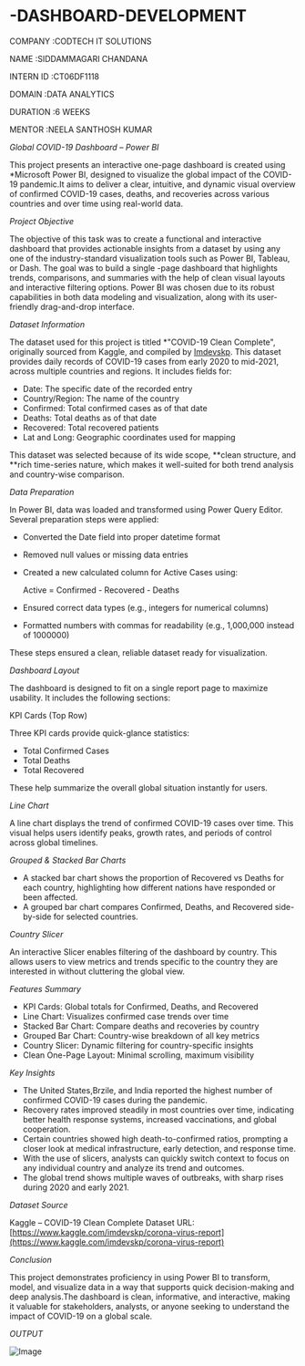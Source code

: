 # -DASHBOARD-DEVELOPMENT

COMPANY :CODTECH IT SOLUTIONS

NAME :SIDDAMMAGARI CHANDANA

INTERN ID :CT06DF1118

DOMAIN :DATA ANALYTICS 

DURATION :6 WEEKS

MENTOR :NEELA SANTHOSH KUMAR 

*Global COVID-19 Dashboard – Power BI*

This project presents an interactive one-page dashboard is created using *Microsoft Power BI, designed to visualize the global impact of the COVID-19 pandemic.It aims to deliver a clear, intuitive, and dynamic visual overview of confirmed COVID-19 cases, deaths, and recoveries across various countries and over time using real-world data.

*Project Objective*

The objective of this task was to create a functional and interactive dashboard that provides actionable insights  from a dataset by using any one of the industry-standard visualization tools such as Power BI, Tableau, or Dash. The goal was to build a single -page dashboard that highlights trends, comparisons, and summaries with the help of  clean visual layouts and interactive filtering options. Power BI was chosen due to its robust capabilities in both data modeling and visualization, along with its user-friendly drag-and-drop interface.

*Dataset Information*

The dataset used for this project is titled *"COVID-19 Clean Complete", originally sourced from Kaggle, and compiled by [Imdevskp](https://www.kaggle.com/imdevskp). This dataset provides daily records of COVID-19 cases from early 2020 to mid-2021, across multiple countries and regions. It includes fields for:

* Date: The specific date of the recorded entry
* Country/Region: The name of the country
* Confirmed: Total confirmed cases as of that date
* Deaths: Total deaths as of that date
* Recovered: Total recovered patients
* Lat and Long: Geographic coordinates used for mapping

This dataset was selected because of its wide scope, **clean structure, and **rich time-series nature, which makes it well-suited for both trend analysis and country-wise comparison.

*Data Preparation*

In Power BI, data was loaded and transformed using Power Query Editor. Several preparation steps were applied:

* Converted the Date field into proper datetime format
* Removed null values or missing data entries
* Created a new calculated column for Active Cases using:

  Active = Confirmed - Recovered - Deaths

* Ensured correct data types (e.g., integers for numerical columns)
* Formatted numbers with commas for readability (e.g., 1,000,000 instead of 1000000)

These steps ensured a clean, reliable dataset ready for visualization.

*Dashboard Layout*

The dashboard is designed to fit on a single report page to maximize usability. It includes the following sections:

KPI Cards (Top Row)

Three KPI cards provide quick-glance statistics:

* Total Confirmed Cases
* Total Deaths
* Total Recovered

These help summarize the overall global situation instantly for users.

*Line Chart*

A line chart displays the trend of confirmed COVID-19 cases over time. This visual helps users identify peaks, growth rates, and periods of control across global timelines.

*Grouped & Stacked Bar Charts*

* A stacked bar chart shows the proportion of Recovered vs Deaths for each country, highlighting how different nations have responded or been affected.
* A grouped bar chart compares Confirmed, Deaths, and Recovered side-by-side for selected countries.

*Country Slicer*

An interactive Slicer enables filtering of the dashboard by country. This allows users to view metrics and trends specific to the country they are interested in without cluttering the global view.

*Features Summary*

* KPI Cards: Global totals for Confirmed, Deaths, and Recovered
* Line Chart: Visualizes confirmed case trends over time
* Stacked Bar Chart: Compare deaths and recoveries by country
* Grouped Bar Chart: Country-wise breakdown of all key metrics
* Country Slicer: Dynamic filtering for country-specific insights
* Clean One-Page Layout: Minimal scrolling, maximum visibility

*Key Insights*

* The United States,Brzile, and India reported the highest number of confirmed COVID-19 cases during the pandemic.
* Recovery rates  improved steadily in most countries over time, indicating better health response systems, increased vaccinations, and global cooperation.
* Certain countries showed high death-to-confirmed ratios, prompting a closer look at medical infrastructure, early detection, and response time.
* With the use of slicers, analysts can quickly switch context  to focus on any individual country and analyze its trend and outcomes.
* The global trend shows multiple waves of outbreaks, with sharp rises during 2020 and early 2021.

*Dataset Source*

Kaggle – COVID-19 Clean Complete Dataset
URL: [https://www.kaggle.com/imdevskp/corona-virus-report](https://www.kaggle.com/imdevskp/corona-virus-report)

*Conclusion*

This project demonstrates proficiency in using Power BI to transform, model, and visualize data in a way that supports quick decision-making and deep analysis.The dashboard is clean, informative, and interactive, making it valuable for stakeholders, analysts, or anyone seeking to understand the impact of COVID-19 on a global scale.

*OUTPUT*

![Image](https://github.com/user-attachments/assets/4c9bd5ed-eb61-43d3-b25e-b25f6dfcc10e)



